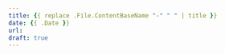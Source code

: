 ```yaml
---
title: {{ replace .File.ContentBaseName "-" " " | title }}
date: {{ .Date }}
url: 
draft: true
---
```


